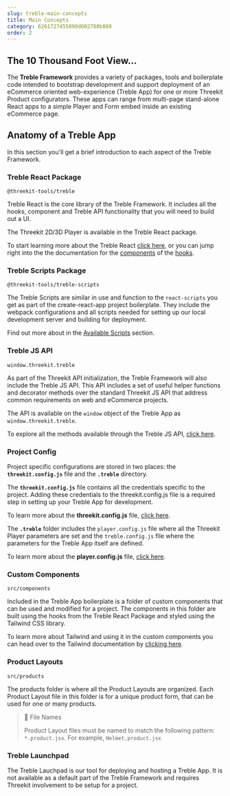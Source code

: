 ```yaml
---
slug: treble-main-concepts
title: Main Concepts
category: 6261727455090d002780b880
order: 2
---
```


## The 10 Thousand Foot View...

The **Treble Framework** provides a variety of packages, tools and boilerplate code intended to bootstrap development and support deployment of an eCommerce oriented web-experience (Treble App) for one or more Threekit Product configurators. These apps can range from multi-page stand-alone React apps to a simple Player and Form embed inside an existing eCommerce page.

## Anatomy of a Treble App

In this section you'll get a brief introduction to each aspect of the Treble Framework.

### Treble React Package

`@threekit-tools/treble`

Treble React is the core library of the Treble Framework. It includes all the hooks, component and Treble API functionality that you will need to build out a UI.

The Threekit 2D/3D Player is available in the Treble React package.

To start learning more about the Treble React [click here](main-concepts-treble-react), or you can jump right into the the documentation for the [components](components-overview) of the [hooks](hooks-overview).

### Treble Scripts Package

`@threekit-tools/treble-scripts`

The Treble Scripts are similar in use and function to the `react-scripts` you get as part of the create-react-app project boilerplate. They include the webpack configurations and all scripts needed for setting up our local development server and building for deployment.

Find out more about in the [Available Scripts](main-concepts-scripts) section.

### Treble JS API

`window.threekit.treble`

As part of the Threekit API initialization, the Treble Framework will also include the Treble JS API. This API includes a set of useful helper functions and decorator methods over the standard Threekit JS API that address common requirements on web and eCommerce projects.

The API is available on the `window` object of the Treble App as `window.threekit.treble`.

To explore all the methods available through the Treble JS API, [click here](treble-js-overview).

### Project Config

Project specific configurations are stored in two places: the **`threekit.config.js`** file and the **`.treble`** directory.

The **`threekit.config.js`** file contains all the credentials specific to the project. Adding these credentials to the threekit.config.js file is a required step in setting up your Treble App for development.

To learn more about the **threekit.config.js** file, [click here](main-concepts-threekit-config).

The **`.treble`** folder includes the `player.config.js` file where all the Threekit Player parameters are set and the `treble.config.js` file where the parameters for the Treble App itself are defined.

To learn more about the **player.config.js** file, [click here](main-concepts-player-config).

### Custom Components

`src/components`

Included in the Treble App boilerplate is a folder of custom components that can be used and modified for a project. The components in this folder are built using the hooks from the Treble React Package and styled using the Tailwind CSS library.

To learn more about Tailwind and using it in the custom components you can head over to the Tailwind documentation by [clicking here](https://tailwindcss.com/).

### Product Layouts

`src/products`

The products folder is where all the Product Layouts are organized. Each Product Layout file in this folder is for a unique product form, that can be used for one or many products.

> 🚧 File Names
>
> Product Layout files must be named to match the following pattern: `*.product.jsx`. For example, `Helmet.product.jsx`

### Treble Launchpad

The Treble Lauchpad is our tool for deploying and hosting a Treble App. It is not available as a default part of the Treble Framework and requires Threekit involvement to be setup for a project.
